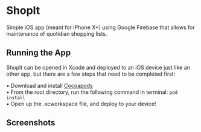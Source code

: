 # ShopIt

Simple iOS app (meant for iPhone X+) using Google Firebase that allows for maintenance of quotidian shopping lists.

## Running the App

ShopIt can be opened in Xcode and deployed to an iOS device just like an other app, but there are a few steps that need to be completed first:

• Download and install [Cocoapods](http://cocoapods.org/)  
• From the root directory, run the following command in terminal:
`pod install`  
• Open up the .xcworkspace file, and deploy to your device!

## Screenshots


